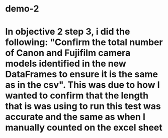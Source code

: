# demo-2
# In objective 2 step 3, i did the following: "Confirm the total number of Canon and Fujifilm camera models identified in the new DataFrames to ensure it is the same as in the csv". This was due to how I wanted to confirm that the length that is was using to run this test was accurate and the same as when I manually counted on the excel sheet 